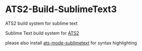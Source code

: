 # ATS2-Build-SublimeText3
ATS2 build system for sublime text

Sublime Text build system for [ATS2](http://ats-lang.org/)

please also install [ats-mode-sublimetext](https://github.com/steinwaywhw/ats-mode-sublimetext) for syntax highlighting
